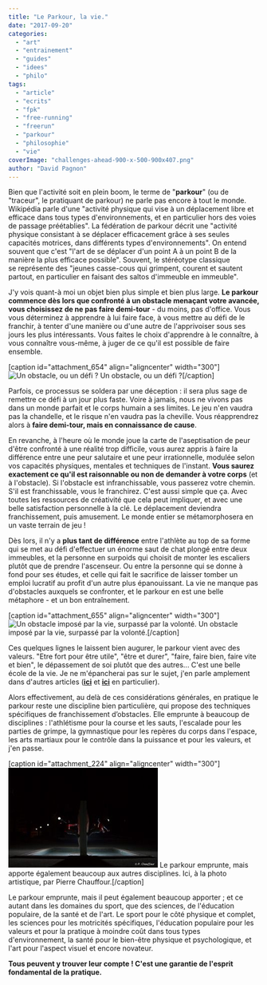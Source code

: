 ```yaml
---
title: "Le Parkour, la vie."
date: "2017-09-20"
categories: 
  - "art"
  - "entrainement"
  - "guides"
  - "idees"
  - "philo"
tags: 
  - "article"
  - "ecrits"
  - "fpk"
  - "free-running"
  - "freerun"
  - "parkour"
  - "philosophie"
  - "vie"
coverImage: "challenges-ahead-900-x-500-900x407.png"
author: "David Pagnon"
---
```


Bien que l'activité soit en plein boom, le terme de "**parkour**" (ou de "traceur", le pratiquant de parkour) ne parle pas encore à tout le monde. Wikipédia parle d'une "activité physique qui vise à un déplacement libre et efficace dans tous types d'environnements, et en particulier hors des voies de passage préétablies". La fédération de parkour décrit une "activité physique consistant à se déplacer efficacement grâce à ses seules capacités motrices, dans différents types d'environnements". On entend souvent que c'est "l'art de se déplacer d'un point A à un point B de la manière la plus efficace possible". Souvent, le stéréotype classique se représente des "jeunes casse-cous qui grimpent, courent et sautent partout, en particulier en faisant des saltos d'immeuble en immeuble".

J'y vois quant-à moi un objet bien plus simple et bien plus large. **Le parkour commence dès lors que confronté à un obstacle menaçant votre avancée, vous choisissez de ne pas faire demi-tour** - du moins, pas d'office. Vous vous déterminez à apprendre à lui faire face, à vous mettre au défi de le franchir, à tenter d'une manière ou d'une autre de l'apprivoiser sous ses jours les plus intéressants. Vous faites le choix d'apprendre à le connaître, à vous connaître vous-même, à juger de ce qu'il est possible de faire ensemble.

\[caption id="attachment\_654" align="aligncenter" width="300"\]![Un obstacle, ou un défi ?](images/challenge-300x144.jpg) Un obstacle, ou un défi ?\[/caption\]

Parfois, ce processus se soldera par une déception : il sera plus sage de remettre ce défi à un jour plus faste. Voire à jamais, nous ne vivons pas dans un monde parfait et le corps humain a ses limites. Le jeu n'en vaudra pas la chandelle, et le risque n'en vaudra pas la cheville. Vous réapprendrez alors à **faire demi-tour, mais en connaissance de cause**.

En revanche, à l'heure où le monde joue la carte de l'aseptisation de peur d'être confronté à une réalité trop difficile, vous aurez appris à faire la différence entre une peur salutaire et une peur irrationnelle, modulée selon vos capacités physiques, mentales et techniques de l'instant. **Vous saurez exactement ce qu'il est raisonnable ou non de demander à votre corps** (et à l'obstacle). Si l'obstacle est infranchissable, vous passerez votre chemin. S'il est franchissable, vous le franchirez. C'est aussi simple que ça. Avec toutes les ressources de créativité que cela peut impliquer, et avec une belle satisfaction personnelle à la clé. Le déplacement deviendra franchissement, puis amusement. Le monde entier se métamorphosera en un vaste terrain de jeu !

Dès lors, il n'y a **plus tant de différence** entre l'athlète au top de sa forme qui se met au défi d'effectuer un énorme saut de chat plongé entre deux immeubles, et la personne en surpoids qui choisit de monter les escaliers plutôt que de prendre l'ascenseur. Ou entre la personne qui se donne à fond pour ses études, et celle qui fait le sacrifice de laisser tomber un emploi lucratif au profit d'un autre plus épanouissant. La vie ne manque pas d'obstacles auxquels se confronter, et le parkour en est une belle métaphore - et un bon entraînement.

\[caption id="attachment\_655" align="aligncenter" width="300"\]![Un obstacle imposé par la vie, surpassé par la volonté.](images/handicapped-athlete-300x197.jpg) Un obstacle imposé par la vie, surpassé par la volonté.\[/caption\]

Ces quelques lignes le laissent bien augurer, le parkour vient avec des valeurs. "Etre fort pour être utile", "être et durer", "faire, faire bien, faire vite et bien", le dépassement de soi plutôt que des autres... C'est une belle école de la vie. Je ne m'épancherai pas sur le sujet, j'en parle amplement dans d'autres articles ([**ici**](http://david-pagnon.com/fr/mais-pourquoi-ils-font-ca/) et [**ici**](http://david-pagnon.com/fr/le-futur-de-la-federation-de-parkour-avec-ou-sans-compétition/) en particulier).

Alors effectivement, au delà de ces considérations générales, en pratique le parkour reste une discipline bien particulière, qui propose des techniques spécifiques de franchissement d’obstacles. Elle emprunte à beaucoup de disciplines : l'athlétisme pour la course et les sauts, l'escalade pour les parties de grimpe, la gymnastique pour les repères du corps dans l'espace, les arts martiaux pour le contrôle dans la puissance et pour les valeurs, et j'en passe.

\[caption id="attachment\_224" align="aligncenter" width="300"\]![Saut de bras en miroir dans un parc de Grenoble, avec Thomas. Photo par Pierre Chauffour.](images/Saut-symetrique-Pierre-Chauffour-300x200.jpg) Le parkour emprunte, mais apporte également beaucoup aux autres disciplines. Ici, à la photo artistique, par Pierre Chauffour.\[/caption\]

Le parkour emprunte, mais il peut également beaucoup apporter ; et ce autant dans les domaines du sport, que des sciences, de l'éducation populaire, de la santé et de l'art. Le sport pour le côté physique et complet, les sciences pour les motricités spécifiques, l'éducation populaire pour les valeurs et pour la pratique à moindre coût dans tous types d'environnement, la santé pour le bien-être physique et psychologique, et l'art pour l'aspect visuel et encore novateur.

**Tous peuvent y trouver leur compte ! C'est une garantie de l'esprit fondamental de la pratique.**
